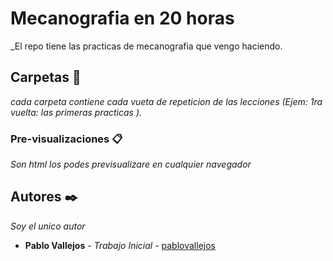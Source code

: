 # Mecanografia en 20 horas

_El repo tiene las practicas de mecanografia que vengo haciendo. 

## Carpetas 🚀

_cada carpeta contiene cada vueta de repeticion de las lecciones (Ejem: 1ra vuelta:  las primeras practicas )._

### Pre-visualizaciones  📋

_Son html los podes previsualizare en cualquier navegador_

## Autores ✒️

_Soy el unico autor_

* **Pablo Vallejos** - *Trabajo Inicial* - [pablovallejos](https://github.com/pablovass)

